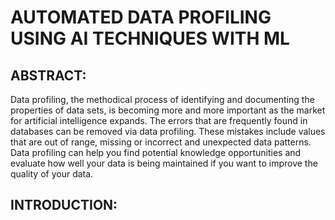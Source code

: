 # AUTOMATED DATA PROFILING USING AI TECHNIQUES WITH ML

## ABSTRACT:
Data profiling, the methodical process of 
identifying and documenting the properties of 
data sets, is becoming more and more 
important as the market for artificial 
intelligence expands. The errors that are 
frequently found in databases can be removed 
via data profiling. These mistakes include 
values that are out of range, missing or 
incorrect and unexpected data patterns.
Data profiling can help you find potential 
knowledge opportunities and evaluate how 
well your data is being maintained if you want 
to improve the quality of your data.

## INTRODUCTION:

